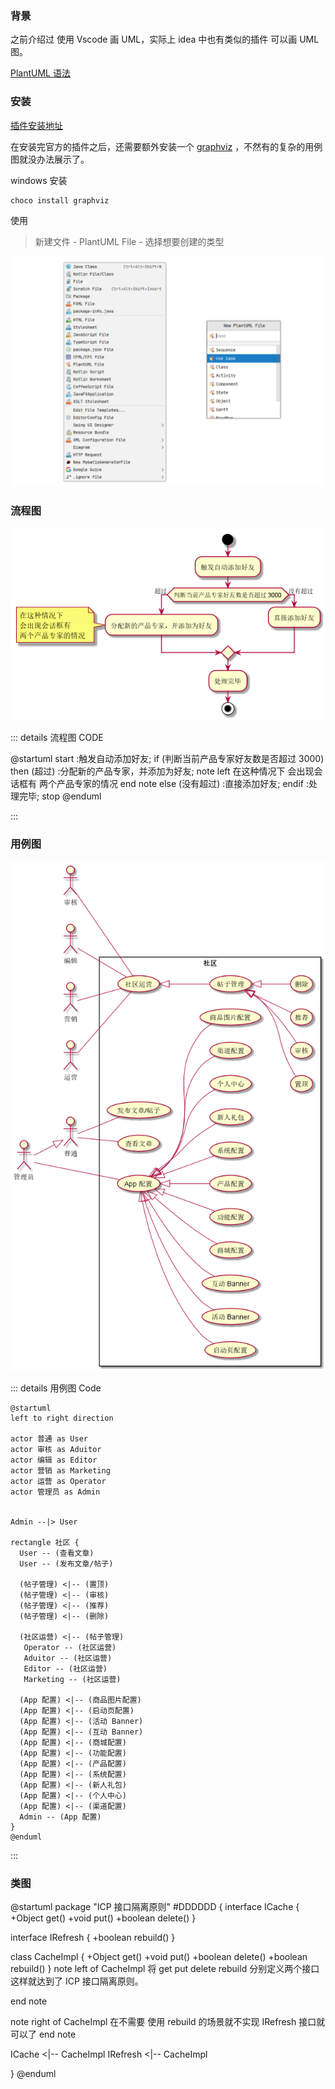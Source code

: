 ### 背景

之前介绍过 使用 Vscode 画 UML，实际上 idea 中也有类似的插件 可以画 UML 图。

[PlantUML 语法](https://plantuml.com/zh/component-diagram)

### 安装

[插件安装地址](https://plugins.jetbrains.com/plugin/7017-plantuml-integration)

在安装完官方的插件之后，还需要额外安装一个 [graphviz](https://graphviz.org/download/) ，不然有的复杂的用例图就没办法展示了。

windows 安装

```bash
choco install graphviz
```

使用

> 新建文件 - PlantUML File - 选择想要创建的类型

![image-20200925113919285](../.vuepress/public/image-20200925113919285.png)

### 流程图

![](../.vuepress/public/IM.png)

::: details 流程图 CODE

@startuml
start
:触发自动添加好友;
if (判断当前产品专家好友数是否超过 3000) then (超过)
:分配新的产品专家，并添加为好友;
note left
在这种情况下
会出现会话框有
两个产品专家的情况
end note
else (没有超过)
:直接添加好友;
endif
:处理完毕;
stop
@enduml

:::

### 用例图

![](../.vuepress/public/community.png)

::: details 用例图 Code

```
@startuml
left to right direction

actor 普通 as User
actor 审核 as Aduitor
actor 编辑 as Editor
actor 营销 as Marketing
actor 运营 as Operator
actor 管理员 as Admin


Admin --|> User

rectangle 社区 {
  User -- (查看文章)
  User -- (发布文章/帖子)

  (帖子管理) <|-- (置顶)
  (帖子管理) <|-- (审核)
  (帖子管理) <|-- (推荐)
  (帖子管理) <|-- (删除)

  (社区运营) <|-- (帖子管理)
   Operator -- (社区运营)
   Aduitor -- (社区运营)
   Editor -- (社区运营)
   Marketing -- (社区运营)

  (App 配置) <|-- (商品图片配置)
  (App 配置) <|-- (启动页配置)
  (App 配置) <|-- (活动 Banner)
  (App 配置) <|-- (互动 Banner)
  (App 配置) <|-- (商城配置)
  (App 配置) <|-- (功能配置)
  (App 配置) <|-- (产品配置)
  (App 配置) <|-- (系统配置)
  (App 配置) <|-- (新人礼包)
  (App 配置) <|-- (个人中心)
  (App 配置) <|-- (渠道配置)
  Admin -- (App 配置)
}
@enduml
```

:::

### 类图

@startuml
package "ICP 接口隔离原则" #DDDDDD {
interface ICache {
+Object get()
+void put()
+boolean delete()
}

interface IRefresh {
+boolean rebuild()
}

class CacheImpl {
+Object get()
+void put()
+boolean delete()
+boolean rebuild()
}
note left of CacheImpl
将 get put delete rebuild 分别定义两个接口
这样就达到了 ICP 接口隔离原则。

end note

note right of CacheImpl
在不需要 使用 rebuild 的场景就不实现 IRefresh 接口就可以了
end note

ICache <|-- CacheImpl
IRefresh <|-- CacheImpl

}
@enduml
